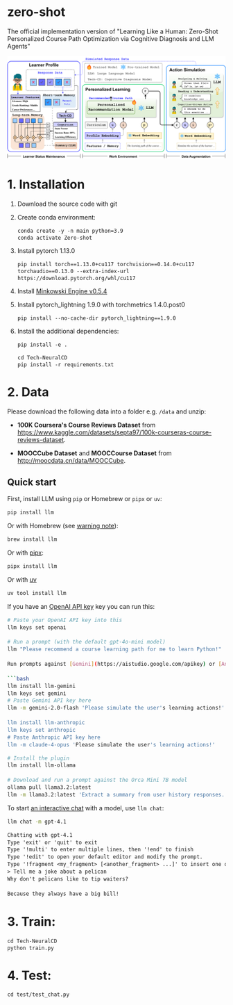 # zero-shot
The official implementation version of "Learning Like a Human: Zero-Shot Personalized Course Path Optimization via Cognitive Diagnosis and LLM Agents"

<img src="Overall.png">

# 1. Installation
1. Download the source code with git

2. Create conda environment:
      ```
      conda create -y -n main python=3.9
      conda activate Zero-shot
      ```
3. Install pytorch 1.13.0
      ```
      pip install torch==1.13.0+cu117 torchvision==0.14.0+cu117 torchaudio==0.13.0 --extra-index-url https://download.pytorch.org/whl/cu117
      ```
4. Install [Minkowski Engine v0.5.4](https://github.com/NVIDIA/MinkowskiEngine?tab=readme-ov-file#pip)

5. Install pytorch_lightning 1.9.0 with torchmetrics 1.4.0.post0
    ```
    pip install --no-cache-dir pytorch_lightning==1.9.0
    ```
   
7. Install the additional dependencies:
   ```
   pip install -e .
   ```

   ```
   cd Tech-NeuralCD
   pip install -r requirements.txt
   ```
      
# 2. Data

Please download the following data into a folder e.g. `/data` and unzip:

- **100K Coursera's Course Reviews Dataset** from https://www.kaggle.com/datasets/septa97/100k-courseras-course-reviews-dataset.

- **MOOCCube Dataset** and **MOOCCourse Dataset** from http://moocdata.cn/data/MOOCCube.


## Quick start

First, install LLM using `pip` or Homebrew or `pipx` or `uv`:

```bash
pip install llm
```

Or with Homebrew (see [warning note](https://llm.datasette.io/en/stable/setup.html#homebrew-warning)):

```bash
brew install llm
```

Or with [pipx](https://pypa.github.io/pipx/):

```bash
pipx install llm
```

Or with [uv](https://docs.astral.sh/uv/guides/tools/)

```bash
uv tool install llm
```

If you have an [OpenAI API key](https://platform.openai.com/api-keys) key you can run this:

```bash
# Paste your OpenAI API key into this
llm keys set openai

# Run a prompt (with the default gpt-4o-mini model)
llm "Please recommend a course learning path for me to learn Python!"

Run prompts against [Gemini](https://aistudio.google.com/apikey) or [Anthropic](https://console.anthropic.com/) with their respective plugins:

```bash
llm install llm-gemini
llm keys set gemini
# Paste Gemini API key here
llm -m gemini-2.0-flash 'Please simulate the user's learning actions!'

llm install llm-anthropic
llm keys set anthropic
# Paste Anthropic API key here
llm -m claude-4-opus 'Please simulate the user's learning actions!'
```

```bash
# Install the plugin
llm install llm-ollama

# Download and run a prompt against the Orca Mini 7B model
ollama pull llama3.2:latest
llm -m llama3.2:latest 'Extract a summary from user history responses.'
```

To start [an interactive chat](https://llm.datasette.io/en/stable/usage.html#usage-chat) with a model, use `llm chat`:

```bash
llm chat -m gpt-4.1
```

```default
Chatting with gpt-4.1
Type 'exit' or 'quit' to exit
Type '!multi' to enter multiple lines, then '!end' to finish
Type '!edit' to open your default editor and modify the prompt.
Type '!fragment <my_fragment> [<another_fragment> ...]' to insert one or more fragments
> Tell me a joke about a pelican
Why don't pelicans like to tip waiters?

Because they always have a big bill!
```

# 3. Train:
```
cd Tech-NeuralCD
python train.py
```

# 4. Test:
```
cd test/test_chat.py
```
